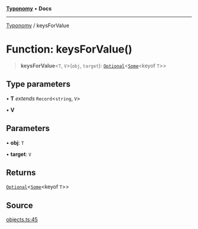 [**Typonomy**](../README.md) • **Docs**

***

[Typonomy](../globals.md) / keysForValue

# Function: keysForValue()

> **keysForValue**\<`T`, `V`\>(`obj`, `target`): [`Optional`](../type-aliases/Optional.md)\<[`Some`](../type-aliases/Some.md)\<keyof `T`\>\>

## Type parameters

• **T** *extends* `Record`\<`string`, `V`\>

• **V**

## Parameters

• **obj**: `T`

• **target**: `V`

## Returns

[`Optional`](../type-aliases/Optional.md)\<[`Some`](../type-aliases/Some.md)\<keyof `T`\>\>

## Source

[objects.ts:45](https://github.com/softcraft-development/typonomy/blob/cac11b20828d50b550eeacd6b4954a5f2aa411b3/src/objects.ts#L45)
